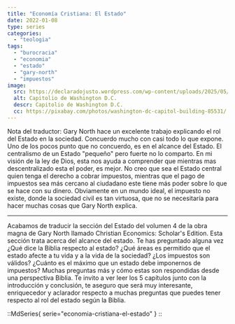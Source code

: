 ```yaml
---
title: "Economía Cristiana: El Estado"
date: 2022-01-08
type: series
categories:
  - "teologia"
tags:
  - "burocracia"
  - "economia"
  - "estado"
  - "gary-north"
  - "impuestos"
image:
  src: https://declaradojusto.wordpress.com/wp-content/uploads/2025/05/washington-dc.jpg
  alt: Capitolio de Washington D.C.
  descr: Capitolio de Washington D.C.
  cc: https://pixabay.com/photos/washington-dc-capitol-building-85531/
---
```


Nota del traductor: Gary North hace un excelente trabajo explicando el rol del Estado en la sociedad. Concuerdo mucho con casi todo lo que expone. Uno de los pocos punto que no concuerdo, es en el alcance del Estado. El centralismo de un Estado "pequeño" pero fuerte no lo comparto. En mi visión de la ley de Dios, esta nos ayuda a comprender que mientras mas descentralizado esta el poder, es mejor. No creo que sea el Estado central quien tenga el derecho a cobrar impuestos, mientras que el pago de impuestos sea más cercano al ciudadano este tiene más poder sobre lo que se hace con su dinero. Obviamente en un mundo ideal, el impuesto no existe, donde la sociedad civil es tan virtuosa, que no se necesitaría para hacer muchas cosas que Gary North explica.

* * *

Acabamos de traducir la sección del Estado del volumen 4 de la obra magna de Gary North llamado Christian Economics: Scholar's Edition. Esta sección trata acerca del alcance del estado. Te has preguntado alguna vez ¿Qué dice la Biblia respecto al estado? ¿Qué áreas es permitido que el estado afecte a tu vida y a la vida de la sociedad? ¿Los impuestos son válidos? ¿Cuánto es el máximo que un estado debe imponernos de impuestos? Muchas preguntas más y cómo estas son respondidas desde una perspectiva Biblia. Te invito a ver leer los 5 capítulos junto con la introducción y conclusión, te aseguro que será muy interesante, enriquecedor y aclarador respecto a muchas preguntas que puedes tener respecto al rol del estado según la Biblia.

::MdSeries{ serie="economia-cristiana-el-estado" }
::
